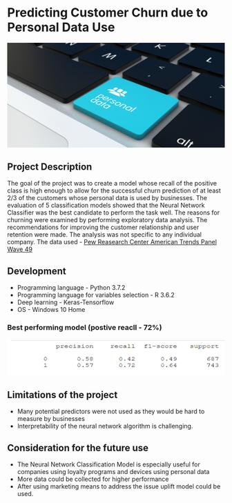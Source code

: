 # Predicting Customer Churn due to Personal Data Use

![personal data](https://github.com/natacasey/Customer_Churn_Prediction_with_Python/blob/main/_assets/personal_data.png)

## Project Description
The goal of the project was to create a model whose recall of the positive class is high enough to allow for the successful churn prediction of at least 2/3 of the customers whose personal data is used by businesses. 
The evaluation of 5 classification models showed that the Neural Network Classifier was the best candidate to perform the task well. The reasons for churning were examined by performing exploratory data analysis. The recommendations for improving the customer relationship and user retention were made. 
The analysis was not specific to any individual company. The data used - [Pew Reasearch Center American Trends Panel Wave 49](https://www.pewresearch.org/internet/dataset/american-trends-panel-wave-49/)

## Development

- Programming language - Python 3.7.2
- Programming language for variables selection - R 3.6.2
- Deep learning - Keras-Tensorflow
- OS  - Windows 10 Home

### Best performing model (postive reacll - 72%)

![positive recall](https://github.com/natacasey/Customer_Churn_Prediction_with_Python/blob/main/_assets/recall_positive_class.PNG)

## Limitations of the project

-	Many potential predictors were not used as they would be hard to measure by businesses 
-	Interpretability of the neural network algorithm is challenging. 


## Consideration for the future use

-	The Neural Network Classification Model is especially useful for companies using loyalty programs and devices using personal data 
-	More data could be collected for higher performance
-	After using marketing means to address the issue uplift model could be used. 


